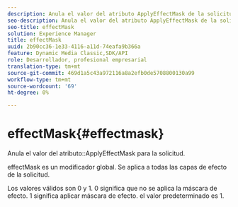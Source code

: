 ```yaml
---
description: Anula el valor del atributo ApplyEffectMask de la solicitud.
seo-description: Anula el valor del atributo ApplyEffectMask de la solicitud.
seo-title: effectMask
solution: Experience Manager
title: effectMask
uuid: 2b90cc36-1e33-4116-a11d-74eafa9b366a
feature: Dynamic Media Classic,SDK/API
role: Desarrollador, profesional empresarial
translation-type: tm+mt
source-git-commit: 469d1a5c43a972116a8a2efb0de5708800130a99
workflow-type: tm+mt
source-wordcount: '69'
ht-degree: 0%

---
```



# effectMask{#effectmask}

Anula el valor del atributo::ApplyEffectMask para la solicitud.

effectMask es un modificador global. Se aplica a todas las capas de efecto de la solicitud.

Los valores válidos son 0 y 1. 0 significa que no se aplica la máscara de efecto. 1 significa aplicar máscara de efecto. el valor predeterminado es 1.
